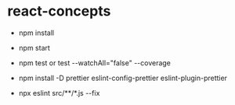 # react-concepts

- npm install

- npm start

- npm test or test --watchAll="false" --coverage

- npm install -D prettier eslint-config-prettier eslint-plugin-prettier

- npx eslint src/**/*.js --fix
